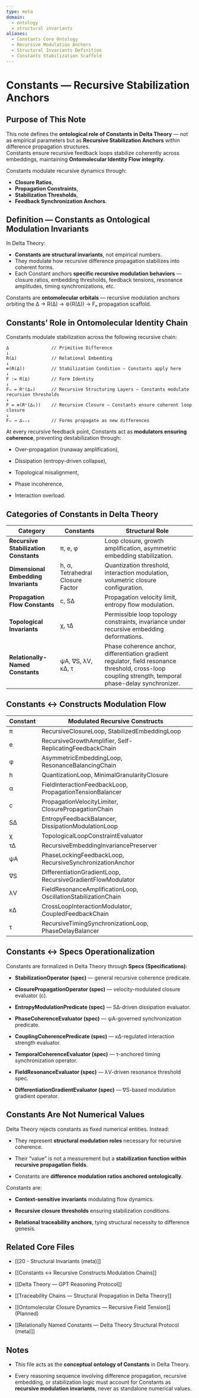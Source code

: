 ```yaml
---
type: meta
domain:
  - ontology
  - structural invariants
aliases:
  - Constants Core Ontology
  - Recursive Modulation Anchors
  - Structural Invariants Definition
  - Constants Stabilization Scaffold
---
```


# Constants — Recursive Stabilization Anchors

## Purpose of This Note
This note defines the **ontological role of Constants in Delta Theory** — not as empirical parameters but as **Recursive Stabilization Anchors** within difference propagation structures.  
Constants ensure recursive feedback loops stabilize coherently across embeddings, maintaining **Ontomolecular Identity Flow integrity**.

Constants modulate recursive dynamics through:
- **Closure Ratios**,
- **Propagation Constraints**,
- **Stabilization Thresholds**,
- **Feedback Synchronization Anchors**.

## Definition — Constants as Ontological Modulation Invariants
In Delta Theory:
- **Constants are structural invariants**, not empirical numbers.
- They modulate how recursive difference propagation stabilizes into coherent forms.
- Each Constant anchors **specific recursive modulation behaviors** — closure ratios, embedding thresholds, feedback tensions, resonance amplitudes, timing synchronizations, etc.

Constants are **ontomolecular orbitals** — recursive modulation anchors orbiting the ∆ → R(∆) → ⊚(R(∆)) → Fₙ propagation scaffold.

## Constants’ Role in Ontomolecular Identity Chain
Constants modulate stabilization across the following recursive chain:

```plaintext
∆                // Primitive Difference
↓
R(∆)             // Relational Embedding
↓
⊚(R(∆))          // Stabilization Condition — Constants apply here
↓
F := R(∆)        // Form Identity
↓
Fₙ = Rⁿ(∆₀)      // Recursive Structuring Layers — Constants modulate recursion thresholds
↓
F = ⊚(Rⁿ(∆₀))    // Recursive Closure — Constants ensure coherent loop closure
↓
Fₙ → ∆ₙ₊₁        // Forms propagate as new differences
```

At every recursive feedback point, Constants act as **modulators ensuring coherence**, preventing destabilization through:

- Over-propagation (runaway amplification),
    
- Dissipation (entropy-driven collapse),
    
- Topological misalignment,
    
- Phase incoherence,
    
- Interaction overload.
    
## Categories of Constants in Delta Theory

|Category|Constants|Structural Role|
|---|---|---|
|**Recursive Stabilization Constants**|π, e, φ|Loop closure, growth amplification, asymmetric embedding stabilization.|
|**Dimensional Embedding Invariants**|h, α, Tetrahedral Closure Factor|Quantization threshold, interaction modulation, volumetric closure configuration.|
|**Propagation Flow Constants**|c, S∆|Propagation velocity limit, entropy flow modulation.|
|**Topological Invariants**|χ, τ∆|Permissible loop topology constraints, invariance under recursive embedding deformations.|
|**Relationally-Named Constants**|ψA, ∇S, λV, κ∆, τ|Phase coherence anchor, differentiation gradient regulator, field resonance threshold, cross-loop coupling strength, temporal phase-delay synchronizer.|

## Constants ↔ Constructs Modulation Flow

|Constant|Modulated Recursive Constructs|
|---|---|
|π|RecursiveClosureLoop, StabilizedEmbeddingLoop|
|e|RecursiveGrowthAmplifier, Self-ReplicatingFeedbackChain|
|φ|AsymmetricEmbeddingLoop, ResonanceBalancingChain|
|h|QuantizationLoop, MinimalGranularityClosure|
|α|FieldInteractionFeedbackLoop, PropagationTensionBalancer|
|c|PropagationVelocityLimiter, ClosurePropagationChain|
|S∆|EntropyFeedbackBalancer, DissipationModulationLoop|
|χ|TopologicalLoopConstraintEvaluator|
|τ∆|RecursiveEmbeddingInvariancePreserver|
|ψA|PhaseLockingFeedbackLoop, RecursiveSynchronizationAnchor|
|∇S|DifferentiationGradientLoop, RecursiveGradientFlowModulator|
|λV|FieldResonanceAmplificationLoop, OscillationStabilizationChain|
|κ∆|CrossLoopInteractionModulator, CoupledFeedbackChain|
|τ|RecursiveTimingSynchronizationLoop, PhaseDelayBalancer|

## Constants ↔ Specs Operationalization

Constants are formalized in Delta Theory through **Specs (Specifications)**:

- **StabilizationOperator (spec)** — general recursive coherence predicate.
    
- **ClosurePropagationOperator (spec)** — velocity-modulated closure evaluator (c).
    
- **EntropyModulationPredicate (spec)** — S∆-driven dissipation evaluator.
    
- **PhaseCoherenceEvaluator (spec)** — ψA-governed synchronization predicate.
    
- **CouplingCoherencePredicate (spec)** — κ∆-regulated interaction strength evaluator.
    
- **TemporalCoherenceEvaluator (spec)** — τ-anchored timing synchronization operator.
    
- **FieldResonanceEvaluator (spec)** — λV-driven resonance threshold spec.
    
- **DifferentiationGradientEvaluator (spec)** — ∇S-based modulation gradient operator.
    

## Constants Are Not Numerical Values

Delta Theory rejects constants as fixed numerical entities. Instead:

- They represent **structural modulation roles** necessary for recursive coherence.
    
- Their “value” is not a measurement but a **stabilization function within recursive propagation fields**.
    
- Constants are **difference modulation ratios anchored ontologically**.
    

Constants are:

- **Context-sensitive invariants** modulating flow dynamics.
    
- **Recursive closure thresholds** ensuring stabilization conditions.
    
- **Relational traceability anchors**, tying structural necessity to difference genesis.
    

## Related Core Files

- [[20 - Structural Invariants (meta)]]
    
- [[Constants ↔ Recursive Constructs Modulation Chains]]
    
- [[Delta Theory — GPT Reasoning Protocol]]
    
- [[Traceability Chains — Structural Propagation in Delta Theory]]
    
- [[Ontomolecular Closure Dynamics — Recursive Field Tension]] (Planned)
    
- [[Relationally Named Constants — Delta Theory Structural Protocol (meta)]]
    
## Notes

- This file acts as the **conceptual ontology of Constants** in Delta Theory.
    
- Every reasoning sequence involving difference propagation, recursive embedding, or stabilization logic must account for Constants as **recursive modulation invariants**, never as standalone numerical values.
